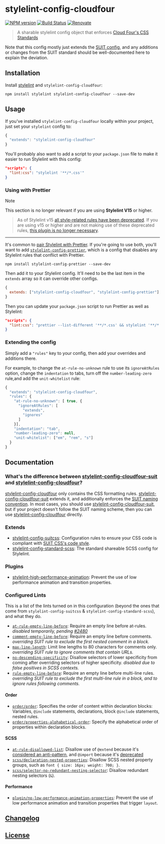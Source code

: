 # stylelint-config-cloudfour

[![NPM version](http://img.shields.io/npm/v/stylelint-config-cloudfour.svg)](https://www.npmjs.org/package/stylelint-config-cloudfour) [![Build Status](https://github.com/cloudfour/stylelint-config-cloudfour/workflows/CI/badge.svg)](https://github.com/cloudfour/stylelint-config-cloudfour/actions?query=workflow%3ACI) [![Renovate](https://img.shields.io/badge/renovate-enabled-brightgreen.svg)](https://renovatebot.com)

> A sharable stylelint config object that enforces [Cloud Four's CSS Standards](https://github.com/cloudfour/guides/tree/main/css)

Note that this config mostly just extends the [SUIT config](https://github.com/suitcss/stylelint-config-suitcss), and any additions or changes from the SUIT standard should be well-documented here to explain the deviation.

## Installation

Install [stylelint](https://stylelint.io/) and `stylelint-config-cloudfour`:

```
npm install stylelint stylelint-config-cloudfour --save-dev
```

## Usage

If you've installed `stylelint-config-cloudfour` locally within your project, just set your `stylelint` config to:

```js
{
  "extends": "stylelint-config-cloudfour"
}
```

You'll probably also want to add a script to your `package.json` file to make it easier to run Stylelint with this config:

```json
"scripts": {
  "lint:css": "stylelint '**/*.css'"
}
```

### Using with Prettier

> [!NOTE]
> This section is no longer relevant if you are using **Stylelint V15** or higher.

> As of Stylelint v15 [all style-related rules have been deprecated](https://stylelint.io/migration-guide/to-15#deprecated-stylistic-rules). If you are using v15 or higher and are not making use of these deprecated rules, [this plugin is no longer necessary](https://stylelint.io/migration-guide/to-15#:~:text=Additionally%2C%20you%20may%20no%20longer%20need%20to%20extend%20Prettier%27s%20Stylelint%20config).

---

It's common to [pair Stylelint with Prettier](https://prettier.io/docs/en/integrating-with-linters.html#stylelint). If you're going to use both, you'll want to add [`stylelint-config-prettier`](https://github.com/prettier/stylelint-config-prettier), which is a config that disables any Stylelint rules that conflict with Prettier.

```
npm install stylelint-config-prettier --save-dev
```

Then add it to your Stylelint config. It'll need to be the last item in the `extends` array so it can override other configs.

```js
{
  extends: ["stylelint-config-cloudfour", "stylelint-config-prettier"],
}
```

Then you can update your `package.json` script to run Prettier as well as Stylelint:

```json
"scripts": {
  "lint:css": "prettier --list-different '**/*.css' && stylelint '**/*.css'"
}
```

### Extending the config

Simply add a `"rules"` key to your config, then add your overrides and additions there.

For example, to change the `at-rule-no-unknown` rule to use its `ignoreAtRules` option, change the `indentation` to tabs, turn off the `number-leading-zero` rule,and add the `unit-whitelist` rule:

```js
{
  "extends": "stylelint-config-cloudfour",
  "rules": {
    "at-rule-no-unknown": [ true, {
      "ignoreAtRules": [
        "extends",
        "ignores"
      ]
    }],
    "indentation": "tab",
    "number-leading-zero": null,
    "unit-whitelist": ["em", "rem", "s"]
  }
}
```

## Documentation

### What's the difference between [stylelint-config-cloudfour-suit](https://github.com/cloudfour/stylelint-config-cloudfour-suit) and [stylelint-config-cloudfour](https://github.com/cloudfour/stylelint-config-cloudfour)?

[stylelint-config-cloudfour](https://github.com/cloudfour/stylelint-config-cloudfour) only contains the CSS formatting rules. [stylelint-config-cloudfour-suit](https://github.com/cloudfour/stylelint-config-cloudfour-suit) extends it, and additionally enforces the [SUIT naming convention](https://github.com/suitcss/suit/blob/master/doc/naming-conventions.md). In most cases, you should use [stylelint-config-cloudfour-suit](https://github.com/cloudfour/stylelint-config-cloudfour-suit), but if your project doesn't follow the SUIT naming scheme, then you can use [stylelint-config-cloudfour](https://github.com/cloudfour/stylelint-config-cloudfour) directly.

### Extends

- [stylelint-config-suitcss](https://github.com/suitcss/stylelint-config-suitcss): Configuration rules to ensure your CSS code is compliant with [SUIT CSS's code style](https://github.com/suitcss/suit/blob/master/doc/STYLE.md).
- [stylelint-config-standard-scss](https://github.com/stylelint-scss/stylelint-config-standard-scss): The standard shareable SCSS config for Stylelint.

### Plugins

- [stylelint-high-performance-animation](https://github.com/kristerkari/stylelint-high-performance-animation): Prevent the use of low performance animation and transition properties.

### Configured Lints

This is a list of the lints turned on in this configuration (beyond the ones that come from `stylelint-config-suitcss` & `stylelint-config-standard-scss`), and what they do.

- [`at-rule-empty-line-before`](https://github.com/stylelint/stylelint/blob/master/lib/rules/at-rule-empty-line-before/README.md): Require an empty line before at-rules. _disabled temporarily, pending [#2480](https://github.com/stylelint/stylelint/issues/2480)_
- [`comment-empty-line-before`](https://github.com/stylelint/stylelint/tree/master/lib/rules/comment-empty-line-before): Require an empty line before comments. _overriding SUIT rule to exclude the first nested comment in a block._
- [`max-line-length`](https://github.com/stylelint/stylelint/blob/master/lib/rules/max-line-length/): Limit line lengths to 80 characters for comments only. _overriding SUIT rule to ignore comments that contain URLs._
- [`no-descending-specificity`](https://stylelint.io/user-guide/rules/list/no-descending-specificity/): Disallow selectors of lower specificity from coming after overriding selectors of higher specificity. _disabled due to false positives in SCSS contexts._
- [`rule-empty-line-before`](https://github.com/stylelint/stylelint/blob/master/lib/rules/rule-empty-line-before/): Require an empty line before multi-line rules. _overriding SUIT rule to exclude the first multi-line rule in a block, and to ignore rules following comments._

#### Order

- [`order/order`](https://github.com/hudochenkov/stylelint-order/blob/master/rules/order/README.md): Specifies the order of content within declaration blocks: Variables, `@include` statements, declarations, block `@include` statements, nested rules.
- [`order/properties-alphabetical-order`](https://github.com/hudochenkov/stylelint-order/blob/master/rules/properties-alphabetical-order/README.md): Specify the alphabetical order of properties within declaration blocks.

#### SCSS

- [`at-rule-disallowed-list`](https://github.com/stylelint/stylelint/blob/main/lib/rules/at-rule-disallowed-list/README.md): Disallow use of `@extend` because it's [considered an anti-pattern](https://csswizardry.com/2016/02/mixins-better-for-performance/), and `@import` because it's [deprecated](https://sass-lang.com/documentation/at-rules/import)
- [`scss/declaration-nested-properties`](https://github.com/kristerkari/stylelint-scss/blob/master/src/rules/declaration-nested-properties/README.md): Disallow SCSS nested property groups, such as `font { size: 16px; weight: 700; }`.
- [`scss/selector-no-redundant-nesting-selector`](https://github.com/kristerkari/stylelint-scss/blob/master/src/rules/selector-no-redundant-nesting-selector/README.md): Disallow redundant nesting selectors (`&`).

#### Performance

- [`plugin/no-low-performance-animation-properties`](https://github.com/kristerkari/stylelint-high-performance-animation): Prevent the use of low performance animation and transition properties that trigger `layout`.

## [Changelog](CHANGELOG.md)

## [License](LICENSE)
